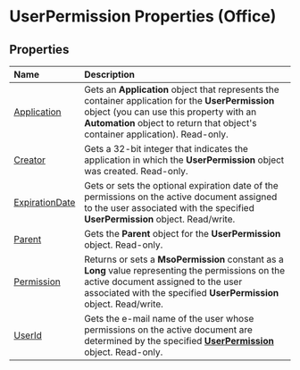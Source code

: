 
# UserPermission Properties (Office)

## Properties



|**Name**|**Description**|
|:-----|:-----|
|[Application](03d02785-db83-061c-4039-f235ba15b2f1.md)|Gets an  **Application** object that represents the container application for the **UserPermission** object (you can use this property with an **Automation** object to return that object's container application). Read-only.|
|[Creator](916d32c5-ce0b-8e9b-f4f4-a5aeac3eb58d.md)|Gets a 32-bit integer that indicates the application in which the  **UserPermission** object was created. Read-only.|
|[ExpirationDate](769cd094-62c2-a9cd-9214-6fcc799617be.md)|Gets or sets the optional expiration date of the permissions on the active document assigned to the user associated with the specified  **UserPermission** object. Read/write.|
|[Parent](57243603-4e1b-c99f-bf1d-617840f89b3b.md)|Gets the  **Parent** object for the **UserPermission** object. Read-only.|
|[Permission](6350051e-c87f-f44d-2347-eab10775683b.md)| Returns or sets a **MsoPermission** constant as a **Long** value representing the permissions on the active document assigned to the user associated with the specified **UserPermission** object. Read/write.|
|[UserId](63c7f01b-3b41-6245-7d3f-5c6440703ccf.md)|Gets the e-mail name of the user whose permissions on the active document are determined by the specified  **[UserPermission](24378204-2fdd-47ba-2080-fbc409955325.md)** object. Read-only.|
